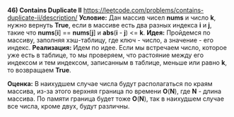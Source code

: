 **46) Contains Duplicate II**
https://leetcode.com/problems/contains-duplicate-ii/description/
**Условие:**
Дан массив чисел **nums** и число **k**, нужно вернуть **True**, если в массиве есть два разных индекса **i** и **j**, такие что **nums**[**i**] == **nums**[**j**] и **abs**(**i** - **j**) <= **k**.
**Идея:**
Пройдемся по массиву, заполняя хэш-таблицу, где ключ - число, а значение - его индекс.
**Реализация:**
    Идем по идее. Если мы встречаем число, которое уже есть в таблице, то мы проверяем, что растояние между его индексом и тем индексом, записанным в таблице, меньше или равно **k**, то возвращаем **True**.

**Оценка:**
    В наихудшем случае числа будут располагаться по краям массива, из-за этого верхняя граница по времени **O**(**N**), где **N** - длина массива. По памяти граница будет тоже **O**(**N**), так в наихудшем случае все числа, кроме двух, будут различны.
